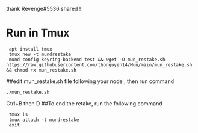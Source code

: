 thank Revenge#5536 shared !
# Run in Tmux
```
 apt install tmux
 tmux new -t mundrestake
 mund config keyring-backend test && wget -O mun_restake.sh https://raw.githubusercontent.com/thonguyen14/Mun/main/mun_restake.sh && chmod +x mun_restake.sh
```
##edit mun_restake.sh file following your node , then run command 
```
./mun_restake.sh
```  
Ctrl+B then D
##To end the retake, run the following command
```
 tmux ls
 tmux attach -t mundrestake
 exit
 ```
